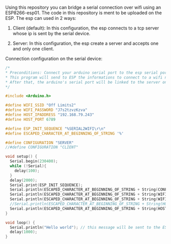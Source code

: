 Using this repository you can bridge a serial connection over wifi using an ESP8266-esp01.
The code in this repository is ment to be uploaded on the ESP.
The esp can used in 2 ways:
1) Client (default):
   In this configuration, the esp connects to a tcp server whose ip is sent by the serial device.

2) Server:
   In this configuration, the esp create a server and accepts one and only one client.


  Connection configuration on the serial device:
  ```cpp
  /*
  * Preconditions: Connect your arduino serial port to the esp serial port.
  * This program will send to ESP the informations to connect to a wifi network and a server.
  * After that, the arduino's serial port will be linked to the server on the other side
  */
  
  #include <Arduino.h>
  
  #define WIFI_SSID "Off Limits2"
  #define WIFI_PASSWORD "J7s2tzvzKzva"
  #define HOST_IPADDRESS "192.168.79.243"
  #define HOST_PORT 6789
  
  #define ESP_INIT_SEQUENCE "%SERIAL2WIFI\r\n"
  #define ESCAPED_CHARACTER_AT_BEGINNING_OF_STRING '%'

  #define CONFIGURATION "SERVER"
  //#define CONFIGURATION "CLIENT"
  
  void setup() {
    Serial.begin(230400);
    while (!Serial){
      delay(100);
    }
    delay(2000);
    Serial.print(ESP_INIT_SEQUENCE);
    Serial.println(ESCAPED_CHARACTER_AT_BEGINNING_OF_STRING + String(CONFIGURATION));
    Serial.println(ESCAPED_CHARACTER_AT_BEGINNING_OF_STRING + String(WIFI_SSID));
    Serial.println(ESCAPED_CHARACTER_AT_BEGINNING_OF_STRING + String(WIFI_PASSWORD));
    //Serial.println(ESCAPED_CHARACTER_AT_BEGINNING_OF_STRING + String(HOST_IPADDRESS));  // uncomment if using CLIENT configuration
    Serial.println(ESCAPED_CHARACTER_AT_BEGINNING_OF_STRING + String(HOST_PORT));
  }
  
  void loop() {
    Serial.println("Hello world"); // this message will be sent to the ESP via serial communication and the ESP will forward it to the server
    delay(1000);
  }
  ```
